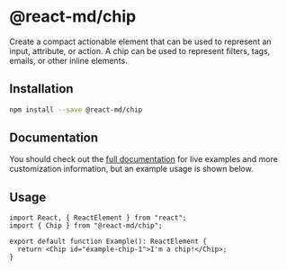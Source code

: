 # @react-md/chip

Create a compact actionable element that can be used to represent an input,
attribute, or action. A chip can be used to represent filters, tags, emails, or
other inline elements.

## Installation

```sh
npm install --save @react-md/chip
```

<!-- DOCS_REMOVE -->

## Documentation

You should check out the
[full documentation](https://react-md.dev/packages/chip/demos) for live examples
and more customization information, but an example usage is shown below.

<!-- DOCS_REMOVE_END -->

## Usage

```tsx
import React, { ReactElement } from "react";
import { Chip } from "@react-md/chip";

export default function Example(): ReactElement {
  return <Chip id="example-chip-1">I'm a chip!</Chip>;
}
```
